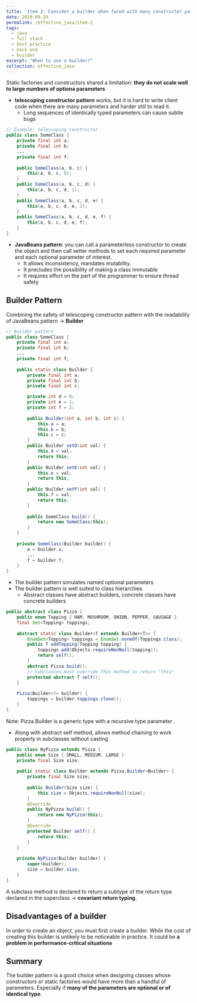 ```yaml
---
title: 'Item 2: Consider a builder when faced with many constructor parameters'
date: 2020-09-20
permalink: /effective_java/item-2
tags:
  - java
  - full stack
  - best practice
  - back end
  - builder
excerpt: "When to use a builder?"
collection: effective_java
---
```


Static factories and constructors shared a limitation: **they do not scale well to large numbers of optiona parameters**
- **telescoping constructor pattern** works, but it is hard to write client code when there are many parameters and harder still to read it.
    - Long sequences of identically typed parameters can cause subtle bugs

```java
// Example: telescoping constructor
public class SomeClass {
    private final int a;
    private final int b;
    ...
    private final int f;
    
    public SomeClass(a, b, c) {
        this(a, b, c, 0);
    }
    public SomeClass(a, b, c, d) {
        this(a, b, c, d, 1);
    }
    public SomeClass(a, b, c, d, e) {
        this(a, b, c, d, e, 2);
    }
    public SomeClass(a, b, c, d, e, f) {
        this(a, b, c, d, e, f);
    }
}
```
- **JavaBeans pattern**: you can call a parameterless constructor to create the object and then call setter methods to set each required parameter and each optional parameter of interest.
    - It allows inconsistency, mandates mutability.
    - It precludes the possibility of making a class immutable
    - It requires effort on the part of the programmer to ensure thread safety

## Builder Pattern
Combining the safety of telescoping constructor pattern with the readability of JavaBeans pattern → **Builder**

```java
// Builder pattern
public class SomeClass {
    private final int a;
    private final int b;
    ...
    private final int f;
    
    public static class Builder {
        private final int a;
        private final int b;
        private final int c;

        private int d = 0;
        private int e = 1;
        private int f = 2;
        
        public Builder(int a, int b, int c) {
            this.a = a;
            this.b = b;
            this.c = c;
        }
        public Builder setD(int val) {
            this.d = val;
            return this;
        }
        public Builder setE(int val) {
            this.e = val;
            return this;
        }
        public Builder setF(int val) {
            this.f = val;
            return this;
        }
        
        public SomeClass build() {
            return new SomeClass(this);
        }
    }
    
    private SomeClass(Builder builder) {
        a = builder.a;
        ...
        f = builder.f;
    }
}
```
- The builder pattern simulates named optional parameters
- The builder pattern is well suited to class hierarchies
    - Abstract classes have abstract builders, concrete classes have concrete builders

```java
public abstract class Pizza {
    public enum Topping { HAM, MUSHROOM, ONION, PEPPER, SAUSAGE }
    final Set<Topping> toppings;
    
    abstract static class Builder<T extends Builder<T>> {
        EnumSet<Topping> toppings = EnumSet.noneOf(Toppings.class);
        public T addTopping(Topping topping) {
            toppings.add(Objects.requireNonNull(topping));
            return self();
        }
        abstract Pizza build();
        // Subclasses must override this method to return "this"
        protected abstract T self();
    }
    
    Pizza(Builder<?> builder) {
        toppings = builder.toppings.clone();
    }
}
```
Note: Pizza.Builder is a generic type with a recursive type parameter .
- Along with abstract self method, allows method chaining to work properly in subclasses without casting

```java
public class NyPizza extends Pizza {
    public enum Size { SMALL, MEDIUM, LARGE }
    private final Size size;
    
    public static class Builder extends Pizza.Builder<Builder> {
        private final Size size;
        
        public Builder(Size size) {
            this.size = Objects.requireNonNull(size);
        }
        @Override
        public NyPizza build() {
            return new NyPizza(this);
        }
        @Override
        protected Builder self() {
            return this;
        }
    }
    
    private NyPizza(Builder builder) {
        super(builder);
        size = builder.size;
    }
}
```
A subclass method is declared to return a subtype of the return type declared in the superclass → **covariant return typing**.

## Disadvantages of a builder
In order to create an object, you must first create a builder. While the cost of creating this builder is unlikely to be noticeable in practice. It could be **a problem in performance-critical situations**

## Summary
The builder pattern is a good choice when designing classes whose constructors or static factories would have more than a handful of parameters. Especially if **many of the parameters are optional or of identical type**.